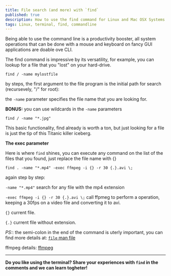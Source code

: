 ```yaml
---
title: File search (and more) with `find`
published: true
description: How to use the find command for Linux and Mac OSX Systems    
tags: Linux, terminal, find, commandline
---
```


Being able to use the command line is a productivity booster, all system operations that can be done with a mouse and keyboard on fancy GUI applications are doable ove CLI.



The find command is impressive by its versatility, for example, you can lookup for a file that you "lost" on your hard-drive.

`find / -name mylostfile`

by steps, the first argument to the file program is the initial path for search (recursevely, "/" for root):

the `-name` parameter specifies the file name that you are looking for.

**BONUS:** you can use wildcards in the `-name` parameters

`find / -name "*.jpg"`

This basic functionality, find already is worth a ton, but just looking for a file is just the tip of this Titanic killer iceberg.

**The exec parameter**

Here is where `find` shines, you can execute any command on the list of the files that you found, just replace the file name with {}

`find . -name "*.mp4" -exec ffmpeg -i {} -r 30 {.}.avi \;`


again step by step:

`-name "*.mp4"` search for any file with the mp4 extension

`-exec ffmpeg -i {} -r 30 {.}.avi \;` call ffpmeg to perform a operation, keeping a 30fps on a video file and converting it to avi.

`{}` current file.

`{.}` current file without extension.

*PS:*: the semi-colon in the end of the command is uterly important, you can find more details at: [`file` man file](https://linux.die.net/man/1/find)

ffmpeg details: [ffmpeg](https://ffmpeg.org/ffmpeg.html)

---

**Do you like using the terminal? Share your experiences with `find` in the comments and we can learn togheter!**



